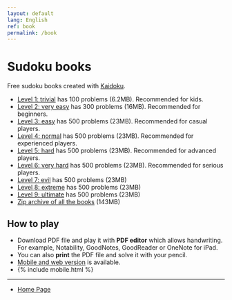 ```yaml
---
layout: default
lang: English
ref: book
permalink: /book
---
```


# Sudoku books

Free sudoku books created with [Kaidoku](./).

* [Level 1: trivial](https://github.com/sekika/sudoku/raw/master/sudoku1.pdf) has 100 problems (6.2MB). Recommended for kids.
* [Level 2: very easy](https://github.com/sekika/sudoku/raw/master/sudoku2.pdf) has 300 problems (16MB). Recommended for beginners.
* [Level 3: easy](https://github.com/sekika/sudoku/raw/master/sudoku3.pdf) has 500 problems (23MB). Recommended for casual players.
* [Level 4: normal](https://github.com/sekika/sudoku/raw/master/sudoku4.pdf) has 500 problems (23MB). Recommended for experienced players.
* [Level 5: hard](https://github.com/sekika/sudoku/raw/master/sudoku5.pdf) has 500 problems (23MB). Recommended for advanced players.
* [Level 6: very hard](https://github.com/sekika/sudoku/raw/master/sudoku6.pdf) has 500 problems (23MB). Recommended for serious players.
* [Level 7: evil](https://github.com/sekika/sudoku/raw/master/sudoku7.pdf) has 500 problems (23MB)
* [Level 8: extreme](https://github.com/sekika/sudoku/raw/master/sudoku8.pdf) has 500 problems (23MB)
* [Level 9: ultimate](https://github.com/sekika/sudoku/raw/master/sudoku9.pdf) has 500 problems (23MB)
* [Zip archive of all the books](https://github.com/sekika/sudoku/archive/v1.0.zip) (143MB)

## How to play

* Download PDF file and play it with **PDF editor** which allows handwriting. For example, Notability, GoodNotes, GoodReader or OneNote for iPad.
* You can also **print** the PDF file and solve it with your pencil.
* [Mobile and web version](sudoku/) is available.
* {% include mobile.html %}

- - -

- [Home Page](./)
